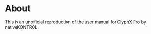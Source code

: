 # About

This is an unofficial reproduction of the user manual for [ClyphX Pro](https://isotonikstudios.com/product/clyphx-pro/) by nativeKONTROL.
